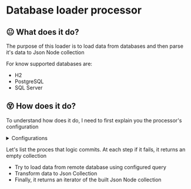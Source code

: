 # Database loader processor

## :neutral_face: What does it do?

The purpose of this loader is to load data from databases and then parse it's data to Json Node collection 

For know supported databases are:

 - H2
 - PostgreSQL
 - SQL Server

## :dizzy_face: How does it do?

To understand how does it do, I need to first explain you the processor's configuration

<details>
    <summary>Configurations</summary>

- **db.url** (REQUIRED)
    
    Database url

- **db.username** (REQUIRED)
  
    User token identification 

- **db.password** (REQUIRED)
    
    User password

- **db.driver** (REQUIRED)
  
    Which driver should jdbc use for connecting to remote database

    Available:
    -  org.h2.Driver
    -  org.postgresql.Driver
    -  microsoft.sqlserver.jdbc

- **db.query** (REQUIRED)
  
    SQL query to get content from remote database

- db.request.timeout

    Timeout for database response query request

</details>

Let's list the proces that logic commits. At each step if it fails, it returns an empty collection

- Try to load data from remote database using configured query
- Transform data to Json Collection
- Finally, it returns an iterator of the built Json Node collection